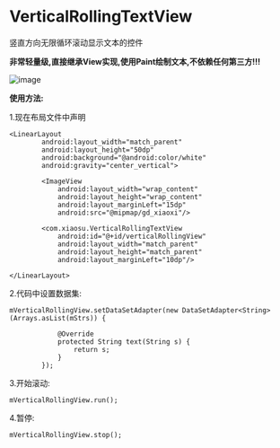 # VerticalRollingTextView
竖直方向无限循环滚动显示文本的控件

**非常轻量级,直接继承View实现,使用Paint绘制文本,不依赖任何第三方!!!**

![image](https://github.com/shubowen/VerticalRollingTextView/blob/master/app/image.gif)

**使用方法:**

1.现在布局文件中声明

    <LinearLayout
            android:layout_width="match_parent"
            android:layout_height="50dp"
            android:background="@android:color/white"
            android:gravity="center_vertical">
    
            <ImageView
                android:layout_width="wrap_content"
                android:layout_height="wrap_content"
                android:layout_marginLeft="15dp"
                android:src="@mipmap/gd_xiaoxi"/>
    
            <com.xiaosu.VerticalRollingTextView
                android:id="@+id/verticalRollingView"
                android:layout_width="match_parent"
                android:layout_height="match_parent"
                android:layout_marginLeft="10dp"/>
    
    </LinearLayout>
    
2.代码中设置数据集:

    mVerticalRollingView.setDataSetAdapter(new DataSetAdapter<String>(Arrays.asList(mStrs)) {
    
                @Override
                protected String text(String s) {
                    return s;
                }
            });
    
3.开始滚动:

    mVerticalRollingView.run();
    
4.暂停:

    mVerticalRollingView.stop();
    
